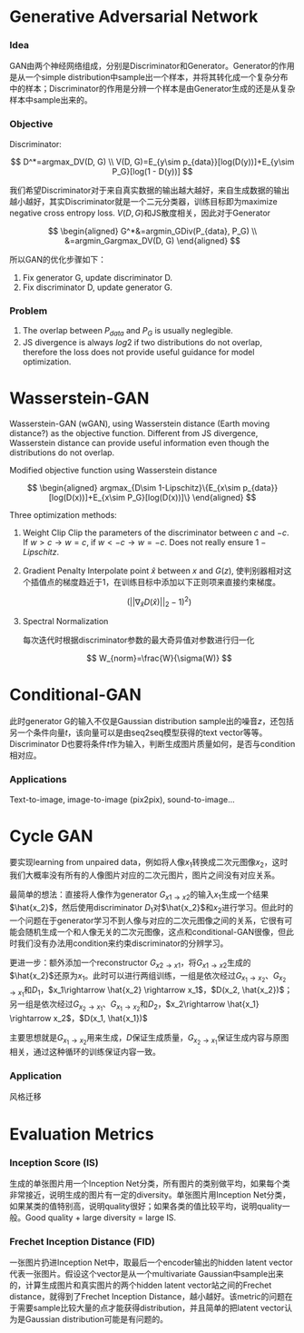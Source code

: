 # Generative Adversarial Network

### Idea

GAN由两个神经网络组成，分别是Discriminator和Generator。Generator的作用是从一个simple distribution中sample出一个样本，并将其转化成一个复杂分布中的样本；Discriminator的作用是分辨一个样本是由Generator生成的还是从复杂样本中sample出来的。

### Objective

Discriminator:

$$
D^*=argmax_DV(D, G) \\
V(D, G)=E_{y\sim p_{data}}[log(D(y))]+E_{y\sim P_G}[log(1 - D(y))]
$$

我们希望Discriminator对于来自真实数据的输出越大越好，来自生成数据的输出越小越好，其实Discriminator就是一个二元分类器，训练目标即为maximize negative cross entropy loss. $V(D, G)$和JS散度相关，因此对于Generator

$$
\begin{aligned}
	G^*&=argmin_GDiv(P_{data}, P_G) \\
	&=argmin_Gargmax_DV(D, G)
\end{aligned}
$$

所以GAN的优化步骤如下：

1. Fix generator G, update discriminator D.
2. Fix discriminator D, update generator G.

### Problem

1. The overlap between $P_{data}$ and $P_G$ is usually neglegible.
2. JS divergence is always $log2$ if two distributions do not overlap, therefore the loss does not provide useful guidance for model optimization.

# Wasserstein-GAN

Wasserstein-GAN (wGAN), using Wasserstein distance (Earth moving distance?) as the objective function. Different from JS divergence, Wasserstein distance can provide useful information even though the distributions do not overlap.

Modified objective function using Wasserstein distance

$$
\begin{aligned}
	argmax_{D\sim 1-Lipschitz}\{E_{x\sim p_{data}}[log(D(x))]+E_{x\sim P_G}[log(D(x))]\}
\end{aligned}
$$

Three optimization methods:

1. Weight Clip
   Clip the parameters of the discriminator between $c$ and $-c$. If $w>c\rightarrow w=c$, if $w<-c\rightarrow w=-c$. Does not really ensure $1-Lipschitz$.
2. Gradient Penalty
   Interpolate point $\hat{x}$ between $x$ and $G(z)$, 使判别器相对这个插值点的梯度趋近于1，在训练目标中添加以下正则项来直接约束梯度。

   $$
   (||\nabla_{\hat{x}}D(\hat{x})||_2-1)^2)
   $$
3. Spectral Normalization

   每次迭代时根据discriminator参数的最大奇异值对参数进行归一化

   $$
   W_{norm}=\frac{W}{\sigma(W)}
   $$

# Conditional-GAN

此时generator G的输入不仅是Gaussian distribution sample出的噪音$z$，还包括另一个条件向量$t$，该向量可以是由seq2seq模型获得的text vector等等。Discriminator D也要将条件$t$作为输入，判断生成图片质量如何，是否与condition相对应。

### Applications

Text-to-image, image-to-image (pix2pix), sound-to-image...

# Cycle GAN

要实现learning from unpaired data，例如将人像$x_1$转换成二次元图像$x_2$，这时我们大概率没有所有的人像图片对应的二次元图片，图片之间没有对应关系。

最简单的想法：直接将人像作为generator $G_{x1\rightarrow x2}$的输入$x_1$生成一个结果$\hat{x_2}$，然后使用discriminator $D_1$对$\hat{x_2}$和$x_2$进行学习。但此时的一个问题在于generator学习不到人像与对应的二次元图像之间的关系，它很有可能会随机生成一个和人像无关的二次元图像，这点和conditional-GAN很像，但此时我们没有办法用condition来约束discriminator的分辨学习。

更进一步：额外添加一个reconstructor $G_{x2\rightarrow x1}$，将$G_{x1\rightarrow x2}$生成的$\hat{x_2}$还原为$x_1$。此时可以进行两组训练，一组是依次经过$G_{x_1\rightarrow x_2}、G_{x_2\rightarrow x_1}$和$D_1$，$x_1\rightarrow \hat{x_2} \rightarrow x_1$，$D(x_2, \hat{x_2})$；另一组是依次经过$G_{x_2\rightarrow x_1}、G_{x_1\rightarrow x_2}$和$D_2$，$x_2\rightarrow \hat{x_1} \rightarrow x_2$，$D(x_1, \hat{x_1})$

主要思想就是$G_{x_1\rightarrow x_2}$用来生成，$D$保证生成质量，$G_{x_2\rightarrow x_1}$保证生成内容与原图相关，通过这种循环的训练保证内容一致。

### Application

风格迁移

# Evaluation Metrics

### Inception Score (IS)

生成的单张图片用一个Inception Net分类，所有图片的类别做平均，如果每个类非常接近，说明生成的图片有一定的diversity。单张图片用Inception Net分类，如果某类的值特别高，说明quality很好；如果各类的值比较平均，说明quality一般。Good quality + large diversity = large IS.

### Frechet Inception Distance (FID)

一张图片扔进Inception Net中，取最后一个encoder输出的hidden latent vector代表一张图片。假设这个vector是从一个multivariate Gaussian中sample出来的，计算生成图片和真实图片的两个hidden latent vector站之间的Frechet distance，就得到了Frechet Inception Distance，越小越好。该metric的问题在于需要sample比较大量的点才能获得distribution，并且简单的把latent vector认为是Gaussian distribution可能是有问题的。
